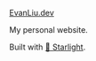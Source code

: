 [EvanLiu.dev](https://evanliu.dev)

My personal website.

Built with [🌟 Starlight](https://starlight.astro.build/).
